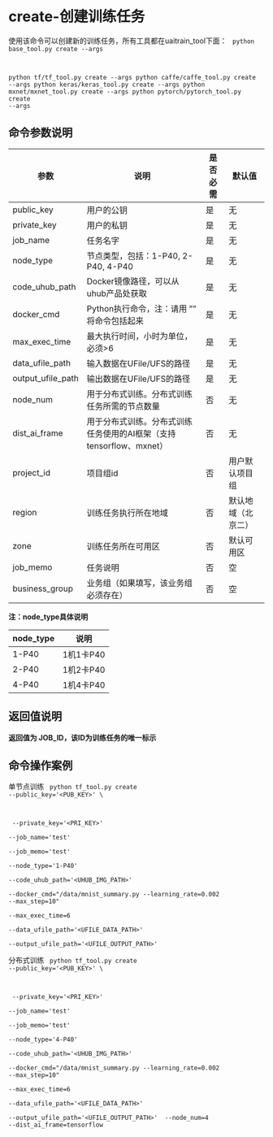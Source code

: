 

# create-创建训练任务
使用该命令可以创建新的训练任务，所有工具都在uaitrain\_tool下面：
<code>
python base_tool.py create --args

python tf/tf_tool.py create --args
python caffe/caffe_tool.py create --args
python keras/keras_tool.py create --args
python mxnet/mxnet_tool.py create --args
python pytorch/pytorch_tool.py create --args
</code>

## 命令参数说明
| 参数 | 说明 | 是否必需 | 默认值 |
| ---- | ---- | -------- | ------ |
| public\_key          | 用户的公钥                                       | 是      |  无           |
| private\_key         | 用户的私钥                                       | 是      |  无           |
| job\_name            | 任务名字                                        | 是      |  无           |
| node\_type           | 节点类型，包括：1-P40, 2-P40, 4-P40                 | 是      |  无           |
| code\_uhub\_path     | Docker镜像路径，可以从uhub产品处获取                     | 是      |  无           |
| docker\_cmd          | Python执行命令，注：请用 ”” 将命令包括起来                  | 是      |  无           |
| max\_exec\_time      | 最大执行时间，小时为单位，必须>6                           | 是      |  无           |
| data\_ufile\_path    | 输入数据在UFile/UFS的路径                           | 是      |  无           |
| output\_ufile\_path  | 输出数据在UFile/UFS的路径                           | 是      |  无           |
| node\_num            | 用于分布式训练。分布式训练任务所需的节点数量                      | 否      |  无           |
| dist\_ai\_frame      | 用于分布式训练。分布式训练任务使用的AI框架（支持tensorflow、mxnet）  | 否      |  无           |
| project\_id          | 项目组id                                       | 否      |  用户默认项目组     |
| region               | 训练任务执行所在地域                                  | 否      |  默认地域（北京二）   |
| zone                 | 训练任务所在可用区                                   | 否      |  默认可用区  |
| job\_memo            | 任务说明                                        | 否      |  空           |
| business\_group      | 业务组（如果填写，该业务组必须存在）                          | 否      |  空           |

**注：node\_type具体说明**

| node\_type | 说明 |
| ---------- | ---- |
| 1-P40 | 1机1卡P40 |
| 2-P40 | 1机2卡P40 |
| 4-P40 | 1机4卡P40 |

## 返回值说明
**返回值为 JOB\_ID，该ID为训练任务的唯一标示**

## 命令操作案例
单节点训练
<code>
python tf_tool.py create --public_key='<PUB_KEY>' \

​    --private_key='<PRI_KEY>' \
​    --job_name='test'  \
​    --job_memo='test' \
​    --node_type='1-P40' \
​    --code_uhub_path='<UHUB_IMG_PATH>'  \
​    --docker_cmd="/data/mnist_summary.py --learning_rate=0.002 --max_step=10" \
​    --max_exec_time=6  \
​    --data_ufile_path='<UFILE_DATA_PATH>'  \
​    --output_ufile_path='<UFILE_OUTPUT_PATH>'
</code>

分布式训练
<code>
python tf_tool.py create --public_key='<PUB_KEY>' \

​    --private_key='<PRI_KEY>' \
​    --job_name='test'  \
​    --job_memo='test' \
​    --node_type='4-P40' \
​    --code_uhub_path='<UHUB_IMG_PATH>'  \
​    --docker_cmd="/data/mnist_summary.py --learning_rate=0.002 --max_step=10" \
​    --max_exec_time=6  \
​    --data_ufile_path='<UFILE_DATA_PATH>'  \
​    --output_ufile_path='<UFILE_OUTPUT_PATH>'
​    --node_num=4
​    --dist_ai_frame=tensorflow
</code>